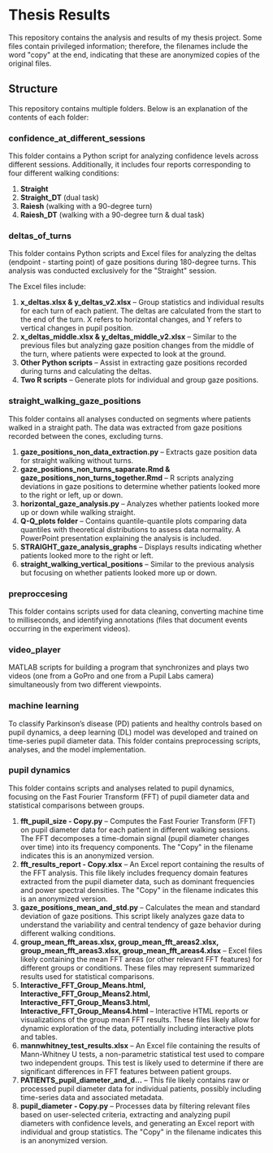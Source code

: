 
# Thesis Results

This repository contains the analysis and results of my thesis project. Some files contain privileged information; therefore, the filenames include the word "copy" at the end, indicating that these are anonymized copies of the original files.

## Structure

This repository contains multiple folders. Below is an explanation of the contents of each folder:

### confidence_at_different_sessions
This folder contains a Python script for analyzing confidence levels across different sessions. Additionally, it includes four reports corresponding to four different walking conditions:
1. **Straight**
2. **Straight_DT** (dual task)
3. **Raiesh** (walking with a 90-degree turn)
4. **Raiesh_DT** (walking with a 90-degree turn & dual task)

### deltas_of_turns
This folder contains Python scripts and Excel files for analyzing the deltas (endpoint - starting point) of gaze positions during 180-degree turns. This analysis was conducted exclusively for the "Straight" session.

The Excel files include:
1. **x_deltas.xlsx & y_deltas_v2.xlsx** – Group statistics and individual results for each turn of each patient. The deltas are calculated from the start to the end of the turn. X refers to horizontal changes, and Y refers to vertical changes in pupil position.
2. **x_deltas_middle.xlsx & y_deltas_middle_v2.xlsx** – Similar to the previous files but analyzing gaze position changes from the middle of the turn, where patients were expected to look at the ground.
3. **Other Python scripts** – Assist in extracting gaze positions recorded during turns and calculating the deltas.
4. **Two R scripts** – Generate plots for individual and group gaze positions.

### straight_walking_gaze_positions
This folder contains all analyses conducted on segments where patients walked in a straight path. The data was extracted from gaze positions recorded between the cones, excluding turns.

1. **gaze_positions_non_data_extraction.py** – Extracts gaze position data for straight walking without turns.
2. **gaze_positions_non_turns_saparate.Rmd & gaze_positions_non_turns_together.Rmd** – R scripts analyzing deviations in gaze positions to determine whether patients looked more to the right or left, up or down.
3. **horizontal_gaze_analysis.py** – Analyzes whether patients looked more up or down while walking straight.
4. **Q-Q_plots folder** – Contains quantile-quantile plots comparing data quantiles with theoretical distributions to assess data normality. A PowerPoint presentation explaining the analysis is included.
5. **STRAIGHT_gaze_analysis_graphs** – Displays results indicating whether patients looked more to the right or left.
6. **straight_walking_vertical_positions** – Similar to the previous analysis but focusing on whether patients looked more up or down.

### preproccesing
This folder contains scripts used for data cleaning, converting machine time to milliseconds, and identifying annotations (files that document events occurring in the experiment videos).

### video_player
MATLAB scripts for building a program that synchronizes and plays two videos (one from a GoPro and one from a Pupil Labs camera) simultaneously from two different viewpoints.

### machine learning
To classify Parkinson’s disease (PD) patients and healthy controls based on pupil dynamics, a deep learning (DL) model was developed and trained on time-series pupil diameter data. This folder contains preprocessing scripts, analyses, and the model implementation.

### pupil dynamics
This folder contains scripts and analyses related to pupil dynamics, focusing on the Fast Fourier Transform (FFT) of pupil diameter data and statistical comparisons between groups.

1.  **fft_pupil_size - Copy.py** – Computes the Fast Fourier Transform (FFT) on pupil diameter data for each patient in different walking sessions. The FFT decomposes a time-domain signal (pupil diameter changes over time) into its frequency components. The "Copy" in the filename indicates this is an anonymized version.
2.  **fft_results_report - Copy.xlsx** – An Excel report containing the results of the FFT analysis. This file likely includes frequency domain features extracted from the pupil diameter data, such as dominant frequencies and power spectral densities. The "Copy" in the filename indicates this is an anonymized version.
3.  **gaze_positions_mean_and_std.py** – Calculates the mean and standard deviation of gaze positions. This script likely analyzes gaze data to understand the variability and central tendency of gaze behavior during different walking conditions.
4.  **group_mean_fft_areas.xlsx, group_mean_fft_areas2.xlsx, group_mean_fft_areas3.xlsx, group_mean_fft_areas4.xlsx** – Excel files likely containing the mean FFT areas (or other relevant FFT features) for different groups or conditions. These files may represent summarized results used for statistical comparisons.
5.  **Interactive_FFT_Group_Means.html, Interactive_FFT_Group_Means2.html, Interactive_FFT_Group_Means3.html, Interactive_FFT_Group_Means4.html** – Interactive HTML reports or visualizations of the group mean FFT results. These files likely allow for dynamic exploration of the data, potentially including interactive plots and tables.
6.  **mannwhitney_test_results.xlsx** – An Excel file containing the results of Mann-Whitney U tests, a non-parametric statistical test used to compare two independent groups. This test is likely used to determine if there are significant differences in FFT features between patient groups.
7.  **PATIENTS_pupil_diameter_and_d...** –  This file likely contains raw or processed pupil diameter data for individual patients, possibly including time-series data and associated metadata.
8.  **pupil_diameter - Copy.py** – Processes data by filtering relevant files based on user-selected criteria, extracting and analyzing pupil diameters with confidence levels, and generating an Excel report with individual and group statistics. The "Copy" in the filename indicates this is an anonymized version.


